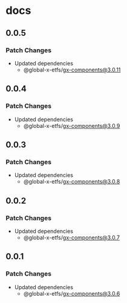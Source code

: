# docs

## 0.0.5

### Patch Changes

- Updated dependencies
  - @global-x-etfs/gx-components@3.0.11

## 0.0.4

### Patch Changes

- Updated dependencies
  - @global-x-etfs/gx-components@3.0.9

## 0.0.3

### Patch Changes

- Updated dependencies
  - @global-x-etfs/gx-components@3.0.8

## 0.0.2

### Patch Changes

- Updated dependencies
  - @global-x-etfs/gx-components@3.0.7

## 0.0.1

### Patch Changes

- Updated dependencies
  - @global-x-etfs/gx-components@3.0.6
